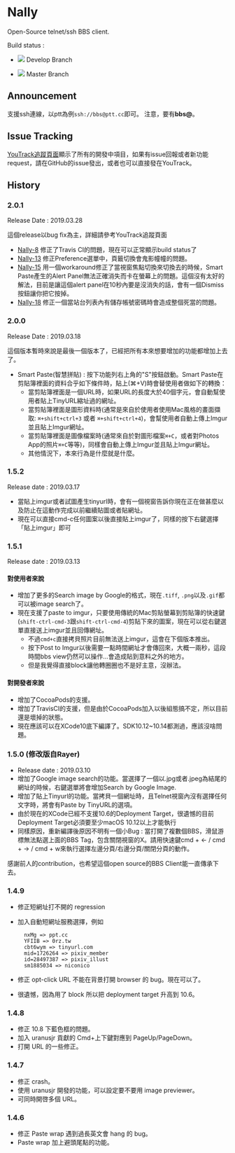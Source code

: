 # Nally

Open-Source telnet/ssh BBS client.

Build status :

- ![](https://travis-ci.com/Rayer/nally.svg?branch=develop) Develop Branch

- ![](https://travis-ci.com/Rayer/nally.svg?branch=master) Master Branch

## Announcement

支援ssh連線，以ptt為例`ssh://bbs@ptt.cc`即可。 注意，要有**bbs@**。

## Issue Tracking

[YouTrack追蹤頁面](https://irisnode.myjetbrains.com/youtrack/)顯示了所有的開發中項目，如果有issue回報或者新功能request，請在GitHub的issue發出，或者也可以直接發在YouTrack。

## History

### 2.0.1

Release Date : 2019.03.28

這個release以bug fix為主，詳細請參考YouTrack追蹤頁面

- [Nally-8](https://irisnode.myjetbrains.com/youtrack/issue/NALLY-8) 修正了Travis CI的問題，現在可以正常顯示build status了
- [Nally-13](https://irisnode.myjetbrains.com/youtrack/issue/NALLY-13) 修正Preference選單中，頁籤切換會鬼影幢幢的問題。
- [Nally-15](https://irisnode.myjetbrains.com/youtrack/issue/NALLY-15) 用一個workaround修正了當視窗焦點切換來切換去的時候，Smart Paste產生的Alert Panel無法正確消失而卡在螢幕上的問題。這個沒有太好的解法，目前是讓這個alert panel在10秒內要是沒消失的話，會有一個Dismiss按鈕讓你把它按掉。
- [Nally-18](https://irisnode.myjetbrains.com/youtrack/issue/NALLY-18) 修正一個當站台列表內有儲存帳號密碼時會造成整個死當的問題。


### 2.0.0

Release Date : 2019.03.18

這個版本暫時來說是最後一個版本了，已經把所有本來想要增加的功能都增加上去了。

* Smart Paste(智慧拼貼) : 按下功能列右上角的"S"按鈕啟動。Smart Paste在剪貼簿裡面的資料合乎如下條件時，貼上(⌘+V)時會替使用者做如下的轉換：
	- 當剪貼簿裡面是一個URL時，如果URL的長度大於40個字元，會自動幫使用者貼上TinyURL縮址過的網址。
	- 當剪貼簿裡面是圖形資料時(通常是來自於使用者使用Mac風格的畫面擷取: `⌘+shift+ctrl+3` 或者 `⌘+shift+ctrl+4`)，會幫使用者自動上傳上Imgur並且貼上Imgur網址。
	- 當剪貼簿裡面是圖像檔案時(通常來自於對圖形檔案`⌘+C`，或者對Photos App的照片`⌘+C`等等)，同樣會自動上傳上Imgur並且貼上Imgur網址。
	- 其他情況下，本來行為是什麼就是什麼。

### 1.5.2

Release date : 2019.03.17

- 當貼上imgur或者試圖產生tinyurl時，會有一個視窗告訴你現在正在做甚麼以及防止在這動作完成以前繼續貼圖或者貼網址。
- 現在可以直接cmd-c任何圖案以後直接貼上imgur了，同樣的按下右鍵選擇「貼上imgur」即可


### 1.5.1

Release date : 2019.03.13

#### 對使用者來說

* 增加了更多的Search image by Google的格式，現在`.tiff`, `.png`以及`.gif`都可以被image search了。
* 現在支援了paste to imgur，只要使用傳統的Mac剪貼螢幕到剪貼簿的快速鍵(`shift-ctrl-cmd-3`跟`shift-ctrl-cmd-4`)剪貼下來的圖案，現在可以從右鍵選單直接送上imgur並且回傳網址。
	* 不過`cmd+c`直接拷貝照片目前無法送上imgur，這會在下個版本推出。
	* 按下Post to Imgur以後需要一點時間網址才會傳回來，大概一兩秒，這段時間bbs view仍然可以操作...會造成貼到意料之外的地方。
	* 但是我覺得直接block讓他轉圈圈也不是好主意，沒辦法。

#### 對開發者來說

* 增加了CocoaPods的支援。
* 增加了TravisCI的支援，但是由於CocoaPods加入以後組態搞不定，所以目前還是壞掉的狀態。
* 現在應該可以在XCode10底下編譯了。SDK10.12~10.14都測過，應該沒啥問題。

### 1.5.0 (修改版自Rayer)

* Release date : 2019.03.10
* 增加了Google image search的功能。當選擇了一個以.jpg或者.jpeg為結尾的網址的時候，右鍵選單將會增加Search by Google Image.
* 增加了貼上Tinyurl的功能。當拷貝一個網址時，且Telnet視窗內沒有選擇任何文字時，將會有Paste by TinyURL的選項。
* 由於現在的XCode已經不支援10.6的Deployment Target，很遺憾的目前Deployment Target必須要至少macOS 10.12以上才能執行
* 同樣原因，重新編譯後原因不明有一個小Bug : 當打開了複數個BBS，滑鼠游標無法點選上面的BBS Tag，包含關閉視窗的X。請用快速鍵cmd + <- / cmd + -> / cmd + w來執行選擇左邊分頁/右邊分頁/關閉分頁的動作。

感謝前人的contribution，也希望這個open source的BBS Client能一直傳承下去。

### 1.4.9

* 修正短網址打不開的 regression
* 加入自動短網址服務選擇，例如
  	
        nxMg => ppt.cc
        YFIIB => 0rz.tw
        cbt6wym => tinyurl.com
        mid=1726264 => pixiv_member
        id=28497387 => pixiv_illust
        sm1885034 => niconico

* 修正 opt-click URL 不能在背景打開 browser 的 bug。現在可以了。
* 很遺憾，因為用了 block 所以把 deployment target 升高到 10.6。

### 1.4.8

* 修正 10.8 下藍色框的問題。
* 加入 uranusjr 貢獻的 Cmd+上下鍵對應到 PageUp/PageDown。
* 打開 URL 的一些修正。

### 1.4.7

* 修正 crash。
* 使用 uranusjr 開發的功能，可以設定要不要用 image previewer。
* 可同時開啓多個 URL。

### 1.4.6

* 修正 Paste wrap 遇到過長英文會 hang 的 bug。
* Paste wrap 加上避頭尾點的功能。
